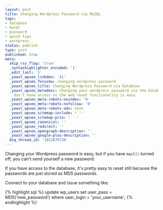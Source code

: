 ```yaml
---
layout: post
title: Changing Wordpress Password via MySQL
tags:
- database
- mysql
- password
- quick tips
- wordpress
status: publish
type: post
published: true
meta:
  skip_rss_flag: 'true'
  _syntaxhighlighter_encoded: '1'
  _edit_last: '1'
  _yoast_wpseo_linkdex: '41'
  _yoast_wpseo_focuskw: changing wordpress password
  _yoast_wpseo_title: Changing Wordpress Password via Database
  _yoast_wpseo_metadesc: Changing your wordpress password via the Database if you
    don't have access to the web reset functionality is easy
  _yoast_wpseo_meta-robots-noindex: '0'
  _yoast_wpseo_meta-robots-nofollow: '0'
  _yoast_wpseo_meta-robots-adv: none
  _yoast_wpseo_sitemap-include: ! '-'
  _yoast_wpseo_sitemap-prio: ! '-'
  _yoast_wpseo_canonical: ''
  _yoast_wpseo_redirect: ''
  _yoast_wpseo_opengraph-description: ''
  _yoast_wpseo_google-plus-description: ''
  dsq_thread_id: '1011876720'
---
```

Changing your Wordpress password is easy, but if you have `mail()` turned off, you can't send yourself a new password.

If you have access to the database, it's pretty easy to reset still because the passwords are just stored as MD5 passwords.

Connect to your database and issue something like:

{% highlight sql %}
update wp_users set user_pass = MD5('new_password') where user_login = 'your_username';
{% endhighlight %}
